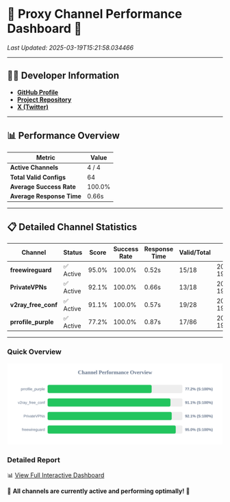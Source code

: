 # 🌟 Proxy Channel Performance Dashboard 🌟

_Last Updated: 2025-03-19T15:21:58.034466_

---

## 👩‍💻 Developer Information

- **[GitHub Profile](https://github.com/4n0nymou3)**  
- **[Project Repository](https://github.com/4n0nymou3/multi-proxy-config-fetcher)**  
- **[X (Twitter)](https://x.com/4n0nymou3)**  

---

## 📊 Performance Overview

| Metric                | Value       |
|-----------------------|-------------|
| **Active Channels**   | 4 / 4       |
| **Total Valid Configs** | 64          |
| **Average Success Rate** | 100.0%      |
| **Average Response Time** | 0.66s       |

---

## 📋 Detailed Channel Statistics

| Channel          | Status     | Score  | Success Rate | Response Time | Valid/Total | Last Success               |
|------------------|------------|--------|--------------|---------------|-------------|----------------------------|
| **freewireguard**  | ✅ Active  | 95.0%  | 100.0% | 0.52s         | 15/18       | 2025-03-19T15:21:58.032540 |
| **PrivateVPNs**  | ✅ Active  | 92.1%  | 100.0% | 0.66s         | 13/18       | 2025-03-19T15:21:57.482953 |
| **v2ray_free_conf**  | ✅ Active  | 91.1%  | 100.0% | 0.57s         | 19/28       | 2025-03-19T15:21:56.795451 |
| **prrofile_purple**  | ✅ Active  | 77.2%  | 100.0% | 0.87s         | 17/86       | 2025-03-19T15:21:56.195680 |

---

### Quick Overview
<div align="center">
  <a href="https://raw.githubusercontent.com/nullluser/NullRepo/refs/heads/main/assets/channel_stats_chart.svg">
    <img src="https://raw.githubusercontent.com/nullluser/NullRepo/refs/heads/main/assets/channel_stats_chart.svg" alt="Source Performance Statistics" width="800">
  </a>
</div>

### Detailed Report
📊 [View Full Interactive Dashboard](https://htmlpreview.github.io/?https://github.com/nullluser/NullRepo/blob/main/assets/performance_report.html)

🎉 **All channels are currently active and performing optimally!** 🎉
